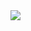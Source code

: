 <a href="https://github.com/devxb/gitanimals">
  <img src="https://render.gitanimals.org/farms/seonghyunsun" />
</a>
